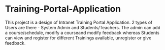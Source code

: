 # Training-Portal-Application
This project is a design of Intranet Training Portal Application. 2 types of Users are there - System Admin and Students/Teachers. The admin can add a course/schedule, modify a courseand modify feedback whereas Students can view and register for different Trainings available, unregister or give feedback.
